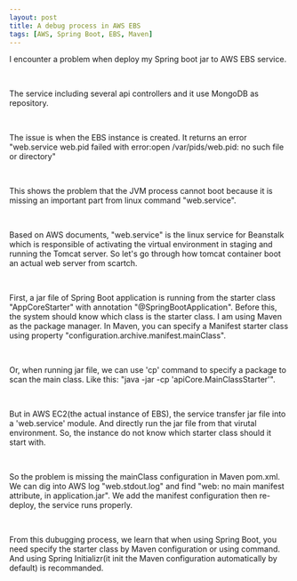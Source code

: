 ```yaml
---
layout: post
title: A debug process in AWS EBS
tags: [AWS, Spring Boot, EBS, Maven]
---
```


I encounter a problem when deploy my Spring boot jar to AWS EBS service.

<br/>

The service including several api controllers and it use MongoDB as repository.

<br/>

The issue is when the EBS instance is created. It returns an error "web.service web.pid failed with error:open /var/pids/web.pid: no such file or directory"

<br/>

This shows the problem that the JVM process cannot boot because it is missing an important part from linux command "web.service".  

<br/>

Based on AWS documents, "web.service" is the linux service for Beanstalk which is responsible of activating the virtual environment in staging and running the Tomcat server. So let's go through how tomcat container boot an actual web server from scartch.

<br/>

First, a jar file of Spring Boot application is running from the starter class "AppCoreStarter" with annotation "@SpringBootApplication". Before this, the system should know which class is the starter class. I am using Maven as the package manager. In Maven, you can specify a Manifest starter class using property "configuration.archive.manifest.mainClass". 

<br/>

Or, when running jar file, we can use 'cp' command to specify a package to scan the main class. Like this: "java -jar -cp 'apiCore.MainClassStarter'". 

<br/>

But in AWS EC2(the actual instance of EBS), the service transfer jar file into a 'web.service' module. And directly run the jar file from that virutal environment. So, the instance do not know which starter class should it start with. 

<br/>

So the problem is missing the mainClass configuration in Maven pom.xml. We can dig into AWS log "web.stdout.log" and find "web: no main manifest attribute, in application.jar". We add the manifest configuration then re-deploy, the service runs properly.

<br/>

From this dubugging process, we learn that when using Spring Boot, you need specify the starter class by Maven configuration or using command. And using Spring Initializr(it init the Maven configuration automatically by default) is recommanded.

<br/>